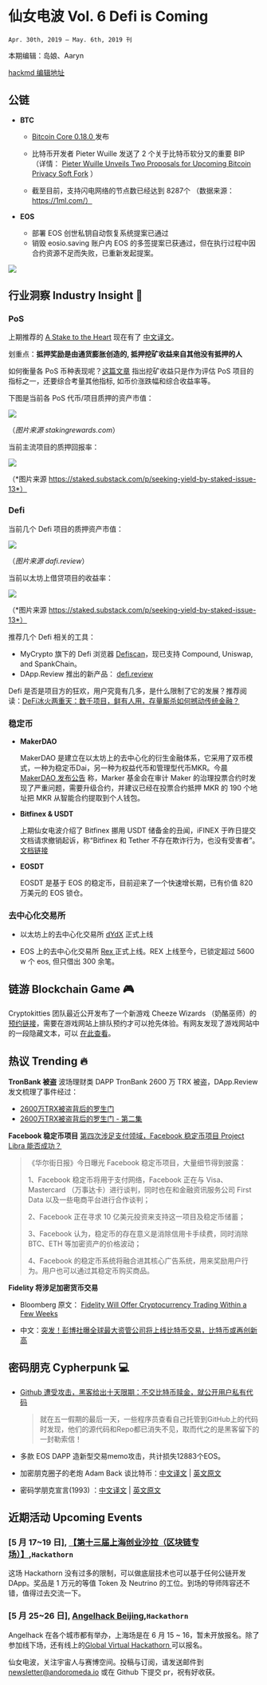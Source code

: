 # 仙女电波  Vol. 6 Defi is Coming
`Apr. 30th, 2019 – May. 6th, 2019 刊`

本期编辑：岛娘、Aaryn

[hackmd 编辑地址](https://hackmd.io/s/By7L2ozc4)

## 公链

- **BTC**

   - [Bitcoin Core 0.18.0 ](https://bitcoincore.org/en/2019/05/02/release-0.18.0/)发布 
   - 比特币开发者 Pieter Wuille 发送了 2 个关于比特币软分叉的重要 BIP （详情： [Pieter Wuille Unveils Two Proposals for Upcoming Bitcoin Privacy Soft Fork](https://www.coindesk.com/new-bips-hint-at-upcoming-taproot-bitcoin-soft-for) ）

    - 截至目前，支持闪电网络的节点数已经达到 8287个 （数据来源：https://1ml.com/）
    
- **EOS**

    - 部署 EOS 创世私钥自动恢复系统提案已通过
    - 销毁 eosio.saving 账户内 EOS 的多签提案已获通过，但在执行过程中因合约资源不足而失败，已重新发起提案。

![](https://camo.githubusercontent.com/47906664c901cc073495658cb2f1aa8aa08c4d8f/68747470733a2f2f75706c6f616465722e7368696d6f2e696d2f662f656d6e653572414178454d796f5a525a2e706e67217468756d626e61696c)

## 行业洞察 Industry Insight 🔭

### PoS 

上期推荐的 [A Stake to the Heart](https://medium.com/@bendavenport/a-stake-to-the-heart-57fcd8ec323b) 现在有了 [中文译文](https://mp.weixin.qq.com/s/mn4k7or_ITgtZVaAX86vng)。

划重点：**抵押奖励是由通货膨胀创造的, 抵押挖矿收益来自其他没有抵押的人**

如何衡量各 PoS 币种表现呢？[这篇文章](https://mp.weixin.qq.com/s/tCTt_Zs-EKusc1s342pnxg) 指出挖矿收益只是作为评估 PoS 项目的指标之一，还要综合考量其他指标, 如币价涨跌幅和综合收益率等。

下图是当前各 PoS 代币/项目质押的资产市值： 

![](https://i.imgur.com/j1MNuMn.png)

（*图片来源 stakingrewards.com*）

当前主流项目的质押回报率：

![](https://i.imgur.com/7D2nXgk.png)

（*图片来源  https://staked.substack.com/p/seeking-yield-by-staked-issue-13*）

### Defi 

当前几个 Defi 项目的质押资产市值：

![](https://i.imgur.com/Pj2HYxs.png)

（*图片来源 dafi.review*）

当前以太坊上借贷项目的收益率：

![](https://i.imgur.com/nu8y3OI.png)

（*图片来源  https://staked.substack.com/p/seeking-yield-by-staked-issue-13*）

推荐几个 Defi 相关的工具：

- MyCrypto 旗下的 Defi 浏览器 [Defiscan](https://defiscan.io/)，现已支持 Compound, Uniswap, and SpankChain。 
- DApp.Review 推出的新产品： [defi.review]( https://defi.dapp.review/)

Defi 是否是项目方的狂欢，用户究竟有几多，是什么限制了它的发展？推荐阅读：[DeFi冰火两重天：数千项目，鲜有人用，存量厮杀如何撼动传统金融？](https://mp.weixin.qq.com/s/NYmq8cV6WpiMefSLzVs0PQ)

### 稳定币

- **MakerDAO**

    MakerDAO 是建立在以太坊上的去中心化的衍生金融体系，它采用了双币模式，一种为稳定币Dai，另一种为权益代币和管理型代币MKR。今晨 [MakerDAO 发布公告](https://www.reddit.com/comments/ble9j1) 称，Marker 基金会在审计 Maker 的治理投票合约时发现了严重问题，需要升级合约，并建议已经在投票合约抵押 MKR 的 190 个地址把 MKR 从智能合约提取到个人钱包。 

- **Bitfinex & USDT**

    上期仙女电波介绍了 Bitfinex 挪用 USDT 储备金的丑闻，iFINEX 于昨日提交文档请求撤销起诉，称“Bitfinex 和 Tether 不存在欺诈行为，也没有受害者”。[文档链接](https://iapps.courts.state.ny.us/fbem/DocumentDisplayServlet?documentId=lyTOWUVaDHJdfUfkNZePWg==&system=prod)
    
- **EOSDT**

    EOSDT 是基于 EOS 的稳定币，目前迎来了一个快速增长期，已有价值 820 万美元的 EOS 锁仓。
    
### 去中心化交易所

- 以太坊上的去中心化交易所 [dYdX](https://dydx.exchange/) 正式上线

- EOS 上的去中心化交易所 [Rex ](https://eosrex.io/)正式上线。REX 上线至今，已锁定超过 5600 w 个 eos, 但只借出 300 余笔。
    
## 链游 Blockchain Game 🎮

Cryptokitties 团队最近公开发布了一个新游戏 Cheeze Wizards （奶酪巫师）的 [预约链接](https://www.cheezewizards.com/?id=ZD226
)，需要在游戏网站上排队预约才可以抢先体验。有网友发现了游戏网站中的一段隐藏文本，可以 [在此查看](https://www.dogigames.com/cn/news-cn/2019/05/06/8572.html?)。

## 热议 Trending 🔥
**TronBank 被盗**
波场理财类 DAPP TronBank 2600 万 TRX 被盗，DApp.Review 发文梳理了事件经过：

- [2600万TRX被盗背后的罗生门](https://mp.weixin.qq.com/s/aInEaYdS9X7HP7FbzWl6AQ)
- [2600万TRX被盗背后的罗生门 - 第二集](https://mp.weixin.qq.com/s/9Cl6-ZmAi-U3Qi6cPVZJxQ)

**Facebook 稳定币项目**
[第四次涉足支付领域，Facebook 稳定币项目 Project Libra 能否成功？](https://www.chainnews.com/articles/666700750394.htm)
>《华尔街日报》今日曝光 Facebook 稳定币项目，大量细节得到披露：
>
>1、Facebook 稳定币将用于支付网络，Facebook 正在与 Visa、Mastercard （万事达卡）进行谈判，同时也在和金融资讯服务公司 First Data 以及一些电商平台进行合作谈判；
>
> 2、Facebook 正在寻求 10 亿美元投资来支持这一项目及稳定币储蓄；
>
> 3、Facebook 认为，稳定币的存在意义是消除信用卡手续费，同时消除 BTC、ETH 等加密资产的价格波动；
>
>4、Facebook 的稳定币系统将融合进其核心广告系统，用来奖励用户行为。用户也可以通过其稳定币购买商品。

**Fidelity 将涉足加密货币交易**

- Bloomberg 原文： [Fidelity Will Offer Cryptocurrency Trading Within a Few Weeks](https://www.bloomberg.com/news/articles/2019-05-06/fidelity-said-to-offer-cryptocurrency-trading-within-a-few-weeks)

* 中文：[突发！彭博社曝全球最大资管公司将上线比特币交易，比特币或再创新高](https://mp.weixin.qq.com/s/acj3LUTO0McsvkzkoEaY4g)


## 密码朋克 Cypherpunk 💻

- [Github 遭受攻击，黑客给出十天限期：不交比特币赎金，就公开用户私有代码](https://mp.weixin.qq.com/s/GfLauN3bbFgjfLuioz7A1w)
    > 就在五一假期的最后一天，一些程序员查看自己托管到GitHub上的代码时发现，他们的源代码和Repo都已消失不见，取而代之的是黑客留下的一封勒索信！

- 多款 EOS DAPP 造新型交易memo攻击，共计损失12883个EOS。


- 加密朋克圈子的老炮 Adam Back 谈比特币：[中文译文](https://mp.weixin.qq.com/s/9Z8IghI_rvjTSB5x_ygSVw) | [英文原文](https://www.whatbitcoindid.com/podcast/adam-back-on-a-decade-of-bitcoin)

- 密码学朋克宣言(1993) ：[中文译文](https://ethfans.org/posts/A-Cypherpunks-Manifesto-1993) | [英文原文](https://www.activism.net/cypherpunk/manifesto.html)


## 近期活动 Upcoming Events 

### [5 月 17~19 日], [【第十三届上海创业沙拉（区块链专场）】](https://www.huodongxing.com/event/1488362628600),`Hackathorn`
这场 Hackathorn 没有过多的限制，可以做底层技术也可以基于任何公链开发 DApp。奖品是 1 万元的等值 Token 及 Neutrino 的工位。到场的导师阵容还不错，值得过去交流一下。

### [5 月 25~26 日], [ Angelhack Beijing](https://www.eventbank.cn/event/angelhack-beijing-hackathon-2019-21662/agenda.html),`Hackathorn`

Angelhack 在各个城市都有举办，上海场是在 6 月 15 ~ 16，暂未开放报名。除了参加线下场，还有线上的[Global Virtual Hackathorn ](https://angelhack.com/virtual-hackathon/)可以报名。


仙女电波，关注宇宙人与赛博空间。投稿与订阅，请发送邮件到 [newsletter@andoromeda.io](mailto:newsletter@andoromeda.io) 或在 Github 下提交 pr，祝有好收获。
